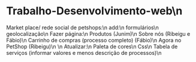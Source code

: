 # Trabalho-Desenvolvimento-web\n

Market place/ rede social de petshops:\n
add:\n
formulários\n
geolocalização\n
Fazer página:\n
Produtos (Junim)\n
Sobre nós (Ribeigu e  Fábio)\n
Carrinho de compras (processo completo) (Fábio)\n
Agora no PetShop (Ribeigu)\n
\n
Atualizar:\n 
Paleta de cores\n
Css\n
Tabela de serviços (informar valores e menos descrição de processos)\n
